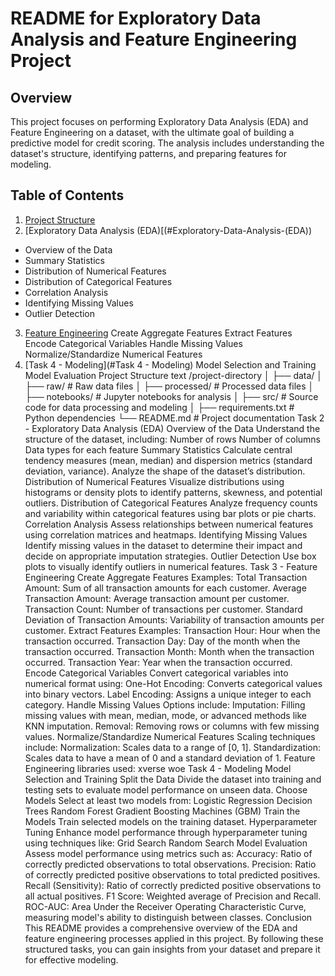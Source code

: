 # README for Exploratory Data Analysis and Feature Engineering Project
## Overview
This project focuses on performing Exploratory Data Analysis (EDA) and Feature Engineering on a dataset, with the ultimate goal of building a predictive model for credit scoring. The analysis includes understanding the dataset's structure, identifying patterns, and preparing features for modeling.
## Table of Contents
1. [Project Structure](#Project-Structure)
2. [Exploratory Data Analysis (EDA)[(#Exploratory-Data-Analysis-(EDA))
+ Overview of the Data
+ Summary Statistics
+ Distribution of Numerical Features
+ Distribution of Categorical Features
+ Correlation Analysis
+ Identifying Missing Values
+ Outlier Detection
3. [Feature Engineering](#Feature-Engineering)
Create Aggregate Features
Extract Features
Encode Categorical Variables
Handle Missing Values
Normalize/Standardize Numerical Features
4. [Task 4 - Modeling](#Task 4 - Modeling)
Model Selection and Training
Model Evaluation
Project Structure
text
/project-directory
│
├── data/
│   ├── raw/               # Raw data files
│   ├── processed/         # Processed data files
│
├── notebooks/             # Jupyter notebooks for analysis
│
├── src/                   # Source code for data processing and modeling
│
├── requirements.txt       # Python dependencies
└── README.md              # Project documentation
Task 2 - Exploratory Data Analysis (EDA)
Overview of the Data
Understand the structure of the dataset, including:
Number of rows
Number of columns
Data types for each feature
Summary Statistics
Calculate central tendency measures (mean, median) and dispersion metrics (standard deviation, variance).
Analyze the shape of the dataset’s distribution.
Distribution of Numerical Features
Visualize distributions using histograms or density plots to identify patterns, skewness, and potential outliers.
Distribution of Categorical Features
Analyze frequency counts and variability within categorical features using bar plots or pie charts.
Correlation Analysis
Assess relationships between numerical features using correlation matrices and heatmaps.
Identifying Missing Values
Identify missing values in the dataset to determine their impact and decide on appropriate imputation strategies.
Outlier Detection
Use box plots to visually identify outliers in numerical features.
Task 3 - Feature Engineering
Create Aggregate Features
Examples:
Total Transaction Amount: Sum of all transaction amounts for each customer.
Average Transaction Amount: Average transaction amount per customer.
Transaction Count: Number of transactions per customer.
Standard Deviation of Transaction Amounts: Variability of transaction amounts per customer.
Extract Features
Examples:
Transaction Hour: Hour when the transaction occurred.
Transaction Day: Day of the month when the transaction occurred.
Transaction Month: Month when the transaction occurred.
Transaction Year: Year when the transaction occurred.
Encode Categorical Variables
Convert categorical variables into numerical format using:
One-Hot Encoding: Converts categorical values into binary vectors.
Label Encoding: Assigns a unique integer to each category.
Handle Missing Values
Options include:
Imputation: Filling missing values with mean, median, mode, or advanced methods like KNN imputation.
Removal: Removing rows or columns with few missing values.
Normalize/Standardize Numerical Features
Scaling techniques include:
Normalization: Scales data to a range of [0, 1].
Standardization: Scales data to have a mean of 0 and a standard deviation of 1.
Feature Engineering libraries used:
xverse
woe
Task 4 - Modeling
Model Selection and Training
Split the Data
Divide the dataset into training and testing sets to evaluate model performance on unseen data.
Choose Models
Select at least two models from:
Logistic Regression
Decision Trees
Random Forest
Gradient Boosting Machines (GBM)
Train the Models
Train selected models on the training dataset.
Hyperparameter Tuning
Enhance model performance through hyperparameter tuning using techniques like:
Grid Search
Random Search
Model Evaluation
Assess model performance using metrics such as:
Accuracy: Ratio of correctly predicted observations to total observations.
Precision: Ratio of correctly predicted positive observations to total predicted positives.
Recall (Sensitivity): Ratio of correctly predicted positive observations to all actual positives.
F1 Score: Weighted average of Precision and Recall.
ROC-AUC: Area Under the Receiver Operating Characteristic Curve, measuring model's ability to distinguish between classes.
Conclusion
This README provides a comprehensive overview of the EDA and feature engineering processes applied in this project. By following these structured tasks, you can gain insights from your dataset and prepare it for effective modeling.
